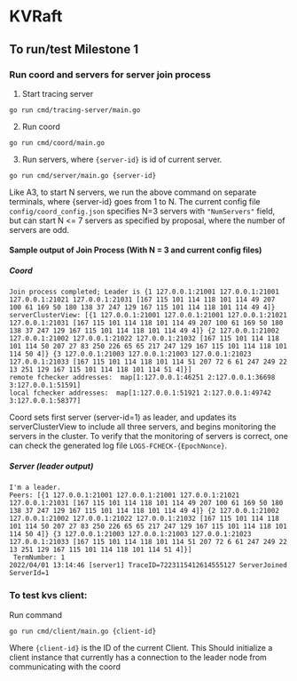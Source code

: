 # KVRaft

## To run/test Milestone 1

### Run coord and servers for server join process
1. Start tracing server
```console
go run cmd/tracing-server/main.go
```

2. Run coord
```console
go run cmd/coord/main.go
```
3. Run servers, where `{server-id}` is id of current server.
```console
go run cmd/server/main.go {server-id}
```
Like A3, to start N servers, we run the above command on separate terminals, where {server-id} goes from 1 to N. The current config file `config/coord_config.json` specifies N=3 servers with `"NumServers"` field, but can start N <= 7 servers as specified by proposal, where the number of servers are odd.

#### Sample output of Join Process (With N = 3 and current config files)
##### Coord
```
Join process completed; Leader is {1 127.0.0.1:21001 127.0.0.1:21001 127.0.0.1:21021 127.0.0.1:21031 [167 115 101 114 118 101 114 49 207 100 61 169 50 180 138 37 247 129 167 115 101 114 118 101 114 49 4]}
serverClusterView: [{1 127.0.0.1:21001 127.0.0.1:21001 127.0.0.1:21021 127.0.0.1:21031 [167 115 101 114 118 101 114 49 207 100 61 169 50 180 138 37 247 129 167 115 101 114 118 101 114 49 4]} {2 127.0.0.1:21002 127.0.0.1:21002 127.0.0.1:21022 127.0.0.1:21032 [167 115 101 114 118 101 114 50 207 27 83 250 226 65 65 217 247 129 167 115 101 114 118 101 114 50 4]} {3 127.0.0.1:21003 127.0.0.1:21003 127.0.0.1:21023 127.0.0.1:21033 [167 115 101 114 118 101 114 51 207 72 6 61 247 249 22 13 251 129 167 115 101 114 118 101 114 51 4]}]
remote fchecker addresses:  map[1:127.0.0.1:46251 2:127.0.0.1:36698 3:127.0.0.1:51591]
local fchecker addresses:  map[1:127.0.0.1:51921 2:127.0.0.1:49742 3:127.0.0.1:58377]
```
Coord sets first server (server-id=1) as leader, and updates its serverClusterView to include all three servers, and begins monitoring the servers in the cluster. To verify that the monitoring of servers is correct, one can check the generated log file `LOGS-FCHECK-{EpochNonce}`.

##### Server (leader output)
```
I'm a leader.
Peers: [{1 127.0.0.1:21001 127.0.0.1:21001 127.0.0.1:21021 127.0.0.1:21031 [167 115 101 114 118 101 114 49 207 100 61 169 50 180 138 37 247 129 167 115 101 114 118 101 114 49 4]} {2 127.0.0.1:21002 127.0.0.1:21002 127.0.0.1:21022 127.0.0.1:21032 [167 115 101 114 118 101 114 50 207 27 83 250 226 65 65 217 247 129 167 115 101 114 118 101 114 50 4]} {3 127.0.0.1:21003 127.0.0.1:21003 127.0.0.1:21023 127.0.0.1:21033 [167 115 101 114 118 101 114 51 207 72 6 61 247 249 22 13 251 129 167 115 101 114 118 101 114 51 4]}]
 TermNumber: 1
2022/04/01 13:14:46 [server1] TraceID=7223115412614555127 ServerJoined ServerId=1
```
### To test kvs client:

Run command 
```console
go run cmd/client/main.go {client-id}
````
Where `{client-id}` is the ID of the current Client. This Should initialize a client instance that currently has a connection to the leader node from communicating with the coord

